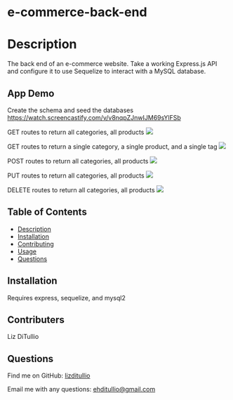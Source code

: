 # e-commerce-back-end


# Description
The back end of an e-commerce website. Take a working Express.js API and configure it to use Sequelize to interact with a MySQL database.

## App Demo

Create the schema and seed the databases
https://watch.screencastify.com/v/v8nqpZJnwIJM69sYlFSb

GET routes to return all categories, all products
![](https://watch.screencastify.com/v/qcZc1GU533ejEPPeARBs)

GET routes to return a single category, a single product, and a single tag
![](https://watch.screencastify.com/v/M4LCsjWd7ypLFmns1zPh)

POST routes to return all categories, all products
![](https://watch.screencastify.com/v/r2T3iROD067LuEHC8Bsb)

PUT routes to return all categories, all products
![](https://watch.screencastify.com/v/q0y5v5MM6m8Ab9AtHysg)

DELETE routes to return all categories, all products
![](https://watch.screencastify.com/v/Ixg42f86motxpAP2HBFN)

  ## Table of Contents
  - [Description](#description)
  - [Installation](#installation)
  - [Contributing](#contributing)
  - [Usage](#usage)
  - [Questions](#questions)

  ## Installation
Requires express, sequelize, and mysql2

  ## Contributers 
 Liz DiTullio

  ## Questions
  
 Find me on GitHub: [lizditullio](https://github.com/lizditullio)
 
  Email me with any questions: ehditullio@gmail.com
  
 
